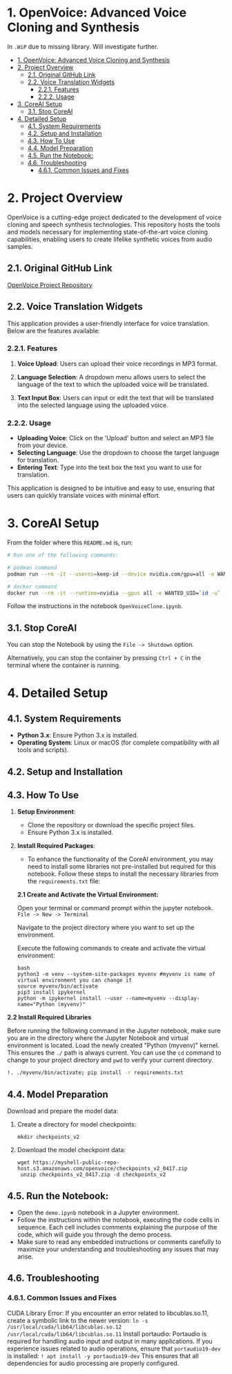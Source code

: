 # 1. OpenVoice: Advanced Voice Cloning and Synthesis

In `.WiP` due to missing library. Will investigate further.

- [1. OpenVoice: Advanced Voice Cloning and Synthesis](#1-openvoice-advanced-voice-cloning-and-synthesis)
- [2. Project Overview](#2-project-overview)
  - [2.1. Original GitHub Link](#21-original-github-link)
  - [2.2. Voice Translation Widgets](#22-voice-translation-widgets)
    - [2.2.1. Features](#221-features)
    - [2.2.2. Usage](#222-usage)
- [3. CoreAI Setup](#3-coreai-setup)
  - [3.1. Stop CoreAI](#31-stop-coreai)
- [4. Detailed Setup](#4-detailed-setup)
  - [4.1. System Requirements](#41-system-requirements)
  - [4.2. Setup and Installation](#42-setup-and-installation)
  - [4.3. How To Use](#43-how-to-use)
  - [4.4. Model Preparation](#44-model-preparation)
  - [4.5. Run the Notebook:](#45-run-the-notebook)
  - [4.6. Troubleshooting](#46-troubleshooting)
    - [4.6.1. Common Issues and Fixes](#461-common-issues-and-fixes)


# 2. Project Overview

OpenVoice is a cutting-edge project dedicated to the development of voice cloning and speech synthesis technologies. This repository hosts the tools and models necessary for implementing state-of-the-art voice cloning capabilities, enabling users to create lifelike synthetic voices from audio samples.

## 2.1. Original GitHub Link

[OpenVoice Project Repository](https://github.com/myshell-ai/OpenVoice)


## 2.2. Voice Translation Widgets

This application provides a user-friendly interface for voice translation. Below are the features available:

### 2.2.1. Features

1. **Voice Upload**: Users can upload their voice recordings in MP3 format.
   
2. **Language Selection**: A dropdown menu allows users to select the language of the text to which the uploaded voice will be translated.
   
3. **Text Input Box**: Users can input or edit the text that will be translated into the selected language using the uploaded voice.

### 2.2.2. Usage

- **Uploading Voice**: Click on the 'Upload' button and select an MP3 file from your device.
- **Selecting Language**: Use the dropdown to choose the target language for translation.
- **Entering Text**: Type into the text box the text you want to use for translation.

This application is designed to be intuitive and easy to use, ensuring that users can quickly translate voices with minimal effort.

# 3. CoreAI Setup

From the folder where this `README.md` is, run:

```bash
# Run one of the following commands:

# podman command
podman run --rm -it --userns=keep-id --device nvidia.com/gpu=all -e WANTED_UID=`id -u` -e WANTED_GID=`id -g` -e CoreAI_VERBOSE="yes" -v `pwd`:/iti -p 8888:8888 docker.io/infotrend/coreai:latest  /run_jupyter.sh

# docker command
docker run --rm -it --runtime=nvidia --gpus all -e WANTED_UID=`id -u` -e WANTED_GID=`id -g` -e CoreAI_VERBOSE="yes" -v `pwd`:/iti -p 8888:8888 infotrend/coreai:latest  /run_jupyter.sh
```

Follow the instructions in the notebook `OpenVoiceClone.ipynb`.

## 3.1. Stop CoreAI

You can stop the Notebook by using the `File -> Shutdown` option.

Alternatively, you can stop the container by pressing `Ctrl + C` in the terminal where the container is running.

# 4. Detailed Setup

## 4.1. System Requirements

- **Python 3.x**: Ensure Python 3.x is installed.
- **Operating System**: Linux or macOS (for complete compatibility with all tools and scripts).

## 4.2. Setup and Installation

## 4.3. How To Use

1. **Setup Environment**:
   - Clone the repository or download the specific project files.
   - Ensure Python 3.x is installed.

2. **Install Required Packages**:

   - To enhance the functionality of the CoreAI environment, you may need to install some libraries not pre-installed but required for this notebook. Follow these steps to install the necessary libraries from the `requirements.txt` file:

   **2.1 Create and Activate the Virtual Environment:**
   
   Open your terminal or command prompt within the jupyter notebook. `File -> New -> Terminal`
   
   Navigate to the project directory where you want to set up the environment.
   
   Execute the following commands to create and activate the virtual environment:
   
   ```
   bash
   python3 -m venv --system-site-packages myvenv #myvenv is name of virtual environment you can change it
   source myvenv/bin/activate
   pip3 install ipykernel
   python -m ipykernel install --user --name=myvenv --display-name="Python (myvenv)"
   ```

 **2.2 Install Required Libraries**
   
 Before running the following command in the Jupyter notebook, make sure you are in the directory where the Jupyter Notebook and virtual environment is located. Load the newly created "Python (myvenv)" kernel. This ensures the `./` path is always current. You can use the `cd` command to change to your project directory and `pwd` to verify your current directory.

   ```sh
   !. ./myvenv/bin/activate; pip install -r requirements.txt
   ```

## 4.4. Model Preparation
Download and prepare the model data:

1. Create a directory for model checkpoints:
   ```
   mkdir checkpoints_v2
    ```
2. Download the model checkpoint data:
   ```
   wget https://myshell-public-repo-host.s3.amazonaws.com/openvoice/checkpoints_v2_0417.zip
    unzip checkpoints_v2_0417.zip -d checkpoints_v2
    ```
   
## 4.5. Run the Notebook:
- Open the `demo.ipynb` notebook in a Jupyter environment.
-  Follow the instructions within the notebook, executing the code cells in sequence. Each cell includes comments explaining the purpose of the code, which will guide you through the demo process.
- Make sure to read any embedded instructions or comments carefully to maximize your understanding and troubleshooting any issues that may arise.

## 4.6. Troubleshooting
### 4.6.1. Common Issues and Fixes
CUDA Library Error: If you encounter an error related to libcublas.so.11, create a symbolic link to the newer version:
    ```
    ln -s /usr/local/cuda/lib64/libcublas.so.12 /usr/local/cuda/lib64/libcublas.so.11
    ```
Install portaudio: Portaudio is required for handling audio input and output in many applications. If you experience issues related to audio operations, ensure that `portaudio19-dev` is installed:
    ```
    ! apt install -y portaudio19-dev
    ```
This ensures that all dependencies for audio processing are properly configured.